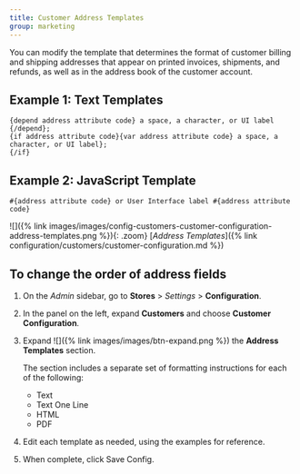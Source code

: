 ```yaml
---
title: Customer Address Templates
group: marketing
---
```


You can modify the template that determines the format of customer billing and shipping addresses that appear on printed invoices, shipments, and refunds, as well as in the address book of the customer account.

## Example 1: Text Templates

```terminal
{depend address attribute code} a space, a character, or UI label {/depend};
{if address attribute code}{var address attribute code} a space, a character, or UI label};
{/if}
```

## Example 2: JavaScript Template

```terminal
#{address attribute code} or User Interface label #{address attribute code}
```

![]({% link images/images/config-customers-customer-configuration-address-templates.png %}){: .zoom}
[_Address Templates_]({% link configuration/customers/customer-configuration.md %})

## To change the order of address fields

1. On the _Admin_ sidebar, go to **Stores** > _Settings_ > **Configuration**.

1. In the panel on the left, expand **Customers** and choose **Customer Configuration**.

1. Expand ![]({% link images/images/btn-expand.png %}) the **Address Templates** section.

   The section includes a separate set of formatting instructions for each of the following:

   - Text
   - Text One Line
   - HTML
   - PDF

1. Edit each template as needed, using the examples for reference.

1. When complete, click <span class="btn">Save Config</span>.
